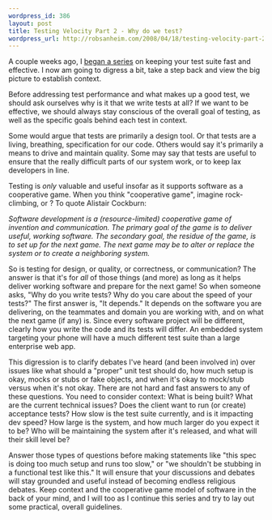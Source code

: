 ```yaml
--- 
wordpress_id: 386
layout: post
title: Testing Velocity Part 2 - Why do we test?
wordpress_url: http://robsanheim.com/2008/04/18/testing-velocity-part-2-why-do-we-test/
---
```

A couple weeks ago, I <a href="http://robsanheim.com/2008/03/26/testing-velocity-keeping-your-test-suite-fast-part-1/">began a series</a> on keeping your test suite fast and effective.  I now am going to digress a bit, take a step back and view the big picture to establish context.

Before addressing test performance and what makes up a good test, we should ask ourselves why is it that we write tests at all?  If we want to be effective, we should always stay conscious of the overall goal of testing, as well as the specific goals behind each test in context.

Some would argue that tests are primarily a design tool.  Or that tests are a living, breathing, specification for our code.  Others would say it's primarily a means to drive and maintain quality.  Some may say that tests are useful to ensure that the really difficult parts of our system work, or to keep lax developers in line.

Testing is *only* valuable and useful insofar as it supports software as a cooperative game.  When you think "cooperative game", imagine rock-climbing, or ?  To quote Alistair Cockburn:

<cite><em>Software development is a (resource-limited) cooperative game of invention and communication. The primary goal of the game is to deliver useful, working software. The secondary goal, the residue of the game, is to set up for the next game. The next game may be to alter or replace the system or to create a neighboring system.</em></cite>

So is testing for design, or quality, or correctness, or communication?  The answer is that it's for *all* of those things (and more) as long as it helps deliver working software and prepare for the next game!  So when someone asks, "Why do you write tests?  Why do you care about the speed of your tests?"  The first answer is, "It depends."  It depends on the software you are delivering, on the teammates and domain you are working with, and on what the next game (if any) is.  Since every software project will be different, clearly how you write the code and its tests will differ.  An embedded system targeting your phone will have a much different test suite than a large enterprise web app.

This digression is to clarify debates I've heard (and been involved in) over issues like what should a "proper" unit test should do, how much setup is okay, mocks or stubs or fake objects, and when it's okay to mock/stub versus when it's not okay.  There are not hard and fast answers to any of these questions.  You need to consider context: What is being built?  What are the current technical issues?  Does the client want to run (or create) acceptance tests?  How slow is the test suite currently, and is it impacting dev speed?  How large is the system, and how much larger do you expect it to be?  Who will be maintaining the system after it's released, and what will their skill level be?  

Answer those types of questions before making statements like "this spec is doing too much setup and runs too slow," or "we shouldn't be stubbing in a functional test like this."  It will ensure that your discussions and debates will stay grounded and useful instead of becoming endless religious debates.  Keep context and the cooperative game model of software in the back of your mind, and I will too as I continue this series and try to lay out some practical, overall guidelines.
